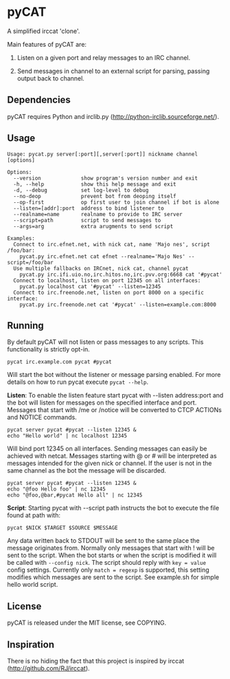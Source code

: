 pyCAT
=====

A simplified irccat 'clone'.

Main features of pyCAT are:

1) Listen on a given port and relay messages to an IRC channel.

2) Send messages in channel to an external script for parsing, passing output
   back to channel.

Dependencies
------------

pyCAT requires Python and irclib.py (http://python-irclib.sourceforge.net/).

Usage
-----

    Usage: pycat.py server[:port][,server[:port]] nickname channel [options]
    
    Options:
      --version             show program's version number and exit
      -h, --help            show this help message and exit
      -d, --debug           set log-level to debug
      --no-deop             prevent bot from deoping itself
      --op-first            op first user to join channel if bot is alone
      --listen=[addr]:port  address to bind listener to
      --realname=name       realname to provide to IRC server
      --script=path         script to send messages to
      --args=arg            extra arugments to send script
    
    Examples:
      Connect to irc.efnet.net, with nick cat, name 'Majo nes', script /foo/bar:
        pycat.py irc.efnet.net cat efnet --realname='Majo Nes' --script=/foo/bar
      Use multiple fallbacks on IRCnet, nick cat, channel pycat
        pycat.py irc.ifi.uio.no,irc.hitos.no,irc.pvv.org:6668 cat '#pycat'
      Connect to localhost, listen on port 12345 on all interfaces:
        pycat.py localhost cat '#pycat' --listen=12345
      Connect to irc.freenode.net, listen on port 8000 on a specific interface:
        pycat.py irc.freenode.net cat '#pycat' --listen=example.com:8000

Running
-------

By default pyCAT will not listen or pass messages to any scripts. This
functionality is strictly opt-in.

    pycat irc.example.com pycat #pycat

Will start the bot without the listener or message parsing enabled. For
more details on how to run pycat execute `pycat --help`.

**Listen**:
To enable the listen feature start pycat with --listen address:port and
the bot will listen for messages on the specified interface and port.
Messages that start with /me or /notice will be converted to CTCP ACTIONs
and NOTICE commands.

    pycat server pycat #pycat --listen 12345 &
    echo "Hello world" | nc localhost 12345

Will bind port 12345 on all interfaces. Sending messages can easily be achieved
with netcat. Messages starting with @ or # will be interpreted as messages
intended for the given nick or channel. If the user is not in the same channel
as the bot the message will be discarded.

    pycat server pycat #pycat --listen 12345 &
    echo "@foo Hello foo" | nc 12345
    echo "@foo,@bar,#pycat Hello all" | nc 12345

**Script**:
Starting pycat with --script path instructs the bot to execute the file found at
path with:

    pycat $NICK $TARGET $SOURCE $MESSAGE

Any data written back to STDOUT will be sent to the same place the message
originates from. Normally only messages that start with ! will be sent to the
script. When the bot starts or when the script is modified it will be called
with `--config nick`. The script should reply with `key = value` config
settings.  Currently only `match = regexp` is supported, this setting modifies
which messages are sent to the script. See example.sh for simple hello world
script.

License
-------

pyCAT is released under the MIT license, see COPYING.

Inspiration
-----------

There is no hiding the fact that this project is inspired by irccat
(http://github.com/RJ/irccat).
